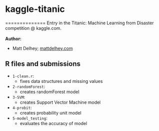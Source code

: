 <h1>kaggle-titanic</h1>
==============
Entry in the Titanic: Machine Learning from Disaster competition @ kaggle.com.
<br />
<br />
<strong>Author:</strong>
<ul>
<li>Matt Delhey; <a href="http://mattdelhey.com">mattdelhey.com</a></li>
</ul>

<h2>R files and submissions</h2>
<ul>
<li><code>1-clean.r</code>: 
  <ul>
  <li>fixes data structures and missing values</li>
  </ul>
<li><code>2-randomForest</code>:
  <ul>
  <li>creates randomForest model</li>
  </ul>
<li><code>3-SVM</code>:
  <ul>
  <li>creates Support Vector Machine model</li>
  </ul>
<li><code>4-probit</code>:
  <ul>
  <li>creates probability unit model</li>
  </ul>
<li><code>5-model_testing</code>: 
  <ul>
  <li>evaluates the accuracy of model</li>
  </ul>
</ul>
